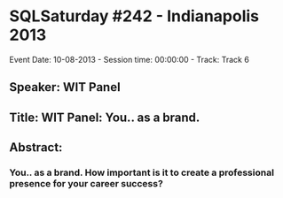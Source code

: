 # SQLSaturday #242 - Indianapolis 2013
Event Date: 10-08-2013 - Session time: 00:00:00 - Track: Track 6
## Speaker: WIT Panel
## Title: WIT Panel: You.. as a brand.
## Abstract:
### You.. as a brand. How important is it to create a professional presence for your career success?
